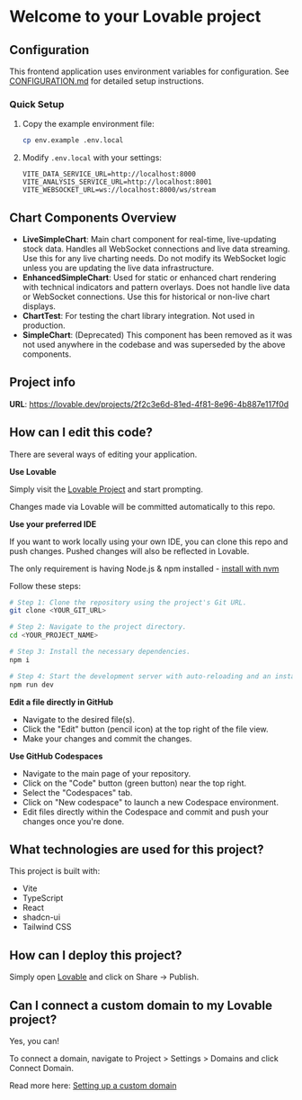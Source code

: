 # Welcome to your Lovable project

## Configuration

This frontend application uses environment variables for configuration. See [CONFIGURATION.md](./CONFIGURATION.md) for detailed setup instructions.

### Quick Setup

1. Copy the example environment file:
   ```bash
   cp env.example .env.local
   ```

2. Modify `.env.local` with your settings:
   ```env
   VITE_DATA_SERVICE_URL=http://localhost:8000
   VITE_ANALYSIS_SERVICE_URL=http://localhost:8001
   VITE_WEBSOCKET_URL=ws://localhost:8000/ws/stream
   ```

## Chart Components Overview

- **LiveSimpleChart**: Main chart component for real-time, live-updating stock data. Handles all WebSocket connections and live data streaming. Use this for any live charting needs. Do not modify its WebSocket logic unless you are updating the live data infrastructure.
- **EnhancedSimpleChart**: Used for static or enhanced chart rendering with technical indicators and pattern overlays. Does not handle live data or WebSocket connections. Use this for historical or non-live chart displays.
- **ChartTest**: For testing the chart library integration. Not used in production.
- **SimpleChart**: (Deprecated) This component has been removed as it was not used anywhere in the codebase and was superseded by the above components.

## Project info

**URL**: https://lovable.dev/projects/2f2c3e6d-81ed-4f81-8e96-4b887e117f0d

## How can I edit this code?

There are several ways of editing your application.

**Use Lovable**

Simply visit the [Lovable Project](https://lovable.dev/projects/2f2c3e6d-81ed-4f81-8e96-4b887e117f0d) and start prompting.

Changes made via Lovable will be committed automatically to this repo.

**Use your preferred IDE**

If you want to work locally using your own IDE, you can clone this repo and push changes. Pushed changes will also be reflected in Lovable.

The only requirement is having Node.js & npm installed - [install with nvm](https://github.com/nvm-sh/nvm#installing-and-updating)

Follow these steps:

```sh
# Step 1: Clone the repository using the project's Git URL.
git clone <YOUR_GIT_URL>

# Step 2: Navigate to the project directory.
cd <YOUR_PROJECT_NAME>

# Step 3: Install the necessary dependencies.
npm i

# Step 4: Start the development server with auto-reloading and an instant preview.
npm run dev
```

**Edit a file directly in GitHub**

- Navigate to the desired file(s).
- Click the "Edit" button (pencil icon) at the top right of the file view.
- Make your changes and commit the changes.

**Use GitHub Codespaces**

- Navigate to the main page of your repository.
- Click on the "Code" button (green button) near the top right.
- Select the "Codespaces" tab.
- Click on "New codespace" to launch a new Codespace environment.
- Edit files directly within the Codespace and commit and push your changes once you're done.

## What technologies are used for this project?

This project is built with:

- Vite
- TypeScript
- React
- shadcn-ui
- Tailwind CSS

## How can I deploy this project?

Simply open [Lovable](https://lovable.dev/projects/2f2c3e6d-81ed-4f81-8e96-4b887e117f0d) and click on Share -> Publish.

## Can I connect a custom domain to my Lovable project?

Yes, you can!

To connect a domain, navigate to Project > Settings > Domains and click Connect Domain.

Read more here: [Setting up a custom domain](https://docs.lovable.dev/tips-tricks/custom-domain#step-by-step-guide)
